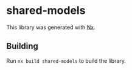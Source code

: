 # shared-models

This library was generated with [Nx](https://nx.dev).

## Building

Run `nx build shared-models` to build the library.
